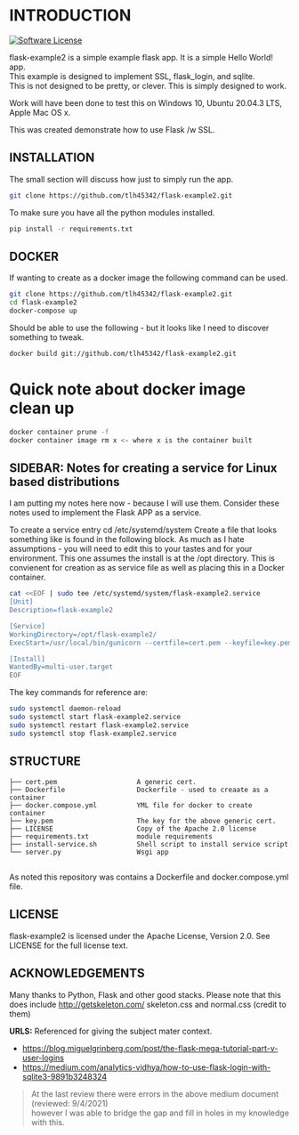 # INTRODUCTION

[![Software License](https://img.shields.io/badge/license-Apache%202-blue)](LICENSE)

flask-example2 is a simple example flask app.  It is a simple Hello World! app.  
This example is designed to implement SSL, flask_login, and sqlite.  
This is not designed to be pretty, or clever. This is simply designed to work.

Work will have been done to test this on Windows 10, Ubuntu 20.04.3 LTS, Apple Mac OS x.

This was created demonstrate how to use Flask /w SSL.

## INSTALLATION

The small section will discuss how just to simply run the app.  

```bash
git clone https://github.com/tlh45342/flask-example2.git
```

To make sure you have all the python modules installed.

```bash
pip install -r requirements.txt
```

## DOCKER

If wanting to create as a docker image the following command can be used.

```bash
git clone https://github.com/tlh45342/flask-example2.git
cd flask-example2
docker-compose up
```

Should be able to use the following - but it looks like I need to discover something to tweak.
```bash
docker build git://github.com/tlh45342/flask-example2.git
```


# Quick note about docker image clean up
```bash
docker container prune -f
docker container image rm x <- where x is the container built
```

## SIDEBAR: Notes for creating a service for Linux based distributions

I am putting my notes here now - because I will use them.  Consider these notes used to implement the Flask APP as a service.

To create a service entry cd /etc/systemd/system
Create a file that looks something like is found in the following block.
As much as I hate assumptions - you will need to edit this to your tastes and for your environment.
This one assumes the install is at the /opt directory.  This is convienent for creation as as service file as well as placing this in a Docker container.

```bash
cat <<EOF | sudo tee /etc/systemd/system/flask-example2.service
[Unit]
Description=flask-example2

[Service]
WorkingDirectory=/opt/flask-example2/
ExecStart=/usr/local/bin/gunicorn --certfile=cert.pem --keyfile=key.pem --bind 0.0.0.0:443 server:app

[Install]
WantedBy=multi-user.target
EOF
```

The key commands for reference are: 

```bash
sudo systemctl daemon-reload
sudo systemctl start flask-example2.service
sudo systemctl restart flask-example2.service
sudo systemctl stop flask-example2.service
```

## STRUCTURE

    ├── cert.pem                    A generic cert.   
    ├── Dockerfile                  Dockerfile - used to creaate as a container 
    ├── docker.compose.yml          YML file for docker to create container  
    ├── key.pem                     The key for the above generic cert. 
    ├── LICENSE                     Copy of the Apache 2.0 license
    ├── requirements.txt            module requirements
    ├── install-service.sh          Shell script to install service script   
    └── server.py                   Wsgi app

##

As noted this repository was contains a Dockerfile and docker.compose.yml file.

## LICENSE

flask-example2 is licensed under the Apache License, Version 2.0. See LICENSE for the full license text.

## ACKNOWLEDGEMENTS

Many thanks to Python, Flask and other good stacks.
Please note that this does include http://getskeleton.com/ skeleton.css and normal.css (credit to them)

**URLS:** Referenced for giving the subject mater context. 
*  https://blog.miguelgrinberg.com/post/the-flask-mega-tutorial-part-v-user-logins  
*  https://medium.com/analytics-vidhya/how-to-use-flask-login-with-sqlite3-9891b3248324  
>At the last review there were errors in the above medium document (reviewed: 9/4/2021)  
     however I was able to bridge the gap and fill in holes in my knowledge with this.
